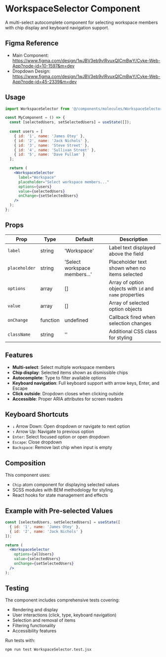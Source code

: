 # WorkspaceSelector Component

A multi-select autocomplete component for selecting workspace members with chip display and keyboard navigation support.

## Figma Reference
- Main Component: https://www.figma.com/design/1wJBV3eb9vlRvuxQICmBwY/Cyke-Web-App?node-id=10-1597&m=dev
- Dropdown Design: https://www.figma.com/design/1wJBV3eb9vlRvuxQICmBwY/Cyke-Web-App?node-id=45-2339&m=dev

## Usage

```jsx
import WorkspaceSelector from '@/components/molecules/WorkspaceSelector/WorkspaceSelector';

const MyComponent = () => {
  const [selectedUsers, setSelectedUsers] = useState([]);
  
  const users = [
    { id: '1', name: 'James Otey' },
    { id: '2', name: 'Jack Nichols' },
    { id: '3', name: 'Steve Street' },
    { id: '4', name: 'Sullivan Street' },
    { id: '5', name: 'Dave Fullam' }
  ];

  return (
    <WorkspaceSelector
      label="Workspace"
      placeholder="Select workspace members..."
      options={users}
      value={selectedUsers}
      onChange={setSelectedUsers}
    />
  );
};
```

## Props

| Prop | Type | Default | Description |
|------|------|---------|-------------|
| `label` | string | 'Workspace' | Label text displayed above the field |
| `placeholder` | string | 'Select workspace members...' | Placeholder text shown when no items selected |
| `options` | array | [] | Array of option objects with `id` and `name` properties |
| `value` | array | [] | Array of selected option objects |
| `onChange` | function | undefined | Callback fired when selection changes |
| `className` | string | '' | Additional CSS class for styling |

## Features

- **Multi-select**: Select multiple workspace members
- **Chip display**: Selected items shown as dismissible chips
- **Autocomplete**: Type to filter available options
- **Keyboard navigation**: Full keyboard support with arrow keys, Enter, and Escape
- **Click outside**: Dropdown closes when clicking outside
- **Accessible**: Proper ARIA attributes for screen readers

## Keyboard Shortcuts

- `↓` Arrow Down: Open dropdown or navigate to next option
- `↑` Arrow Up: Navigate to previous option
- `Enter`: Select focused option or open dropdown
- `Escape`: Close dropdown
- `Backspace`: Remove last chip when input is empty

## Composition

This component uses:
- `Chip` atom component for displaying selected values
- SCSS modules with BEM methodology for styling
- React hooks for state management and effects

## Example with Pre-selected Values

```jsx
const [selectedUsers, setSelectedUsers] = useState([
  { id: '1', name: 'James Otey' },
  { id: '2', name: 'Jack Nichols' }
]);

return (
  <WorkspaceSelector
    options={allUsers}
    value={selectedUsers}
    onChange={setSelectedUsers}
  />
);
```

## Testing

The component includes comprehensive tests covering:
- Rendering and display
- User interactions (click, type, keyboard navigation)
- Selection and removal of items
- Filtering functionality
- Accessibility features

Run tests with:
```bash
npm run test WorkspaceSelector.test.jsx
```